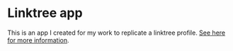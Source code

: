 # Linktree app

This is an app I created for my work to replicate a linktree profile.
[See here for more information](https://learn.firstdraft.com/lessons/109).

